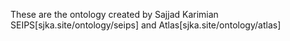 These are the ontology created by Sajjad Karimian
SEIPS[sjka.site/ontology/seips] and Atlas[sjka.site/ontology/atlas]

